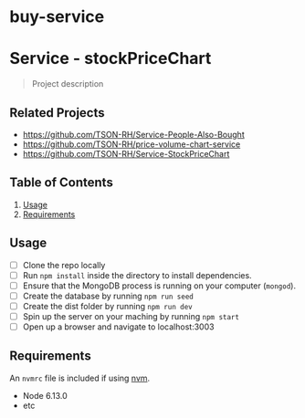 # buy-service
# Service - stockPriceChart

> Project description

## Related Projects

  - https://github.com/TSON-RH/Service-People-Also-Bought
  - https://github.com/TSON-RH/price-volume-chart-service
  - https://github.com/TSON-RH/Service-StockPriceChart

## Table of Contents

1. [Usage](#Usage)
1. [Requirements](#requirements)

## Usage
- [ ] Clone the repo locally
- [ ] Run `npm install` inside the directory to install dependencies.
- [ ] Ensure that the MongoDB process is running on your computer (`mongod`).
- [ ] Create the database by running `npm run seed`
- [ ] Create the dist folder by running  `npm run dev`
- [ ] Spin up the server on your maching by running `npm start`
- [ ] Open up a browser and navigate to localhost:3003

## Requirements

An `nvmrc` file is included if using [nvm](https://github.com/creationix/nvm).

- Node 6.13.0
- etc
